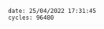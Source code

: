 

                date: 25/04/2022 17:31:45
                cycles: 96480

                         